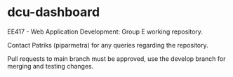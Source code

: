 # dcu-dashboard
EE417 - Web Application Development: Group E working repository.

Contact Patriks (piparmetra) for any queries regarding the repository.

Pull requests to main branch must be approved, use the develop branch for merging 
and testing changes.
